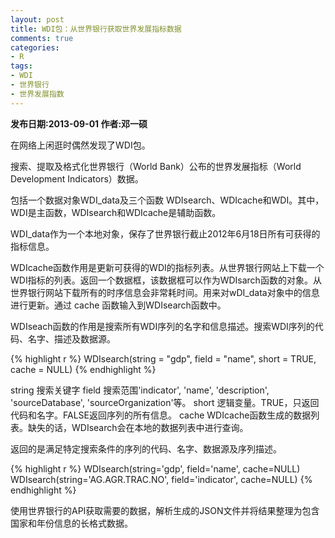 ```yaml
---
layout: post
title: WDI包：从世界银行获取世界发展指标数据
comments: true
categories:
- R
tags:
- WDI
- 世界银行
- 世界发展指数
---
```


<b>发布日期:2013-09-01 作者:邓一硕</b>

在网络上闲逛时偶然发现了WDI包。

搜索、提取及格式化世界银行（World Bank）公布的世界发展指标（World Development Indicators）数据。

包括一个数据对象WDI_data及三个函数 WDIsearch、WDIcache和WDI。其中，WDI是主函数，WDIsearch和WDIcache是辅助函数。

WDI_data作为一个本地对象，保存了世界银行截止2012年6月18日所有可获得的指标信息。

WDIcache函数作用是更新可获得的WDI的指标列表。从世界银行网站上下载一个WDI指标的列表。返回一个数据框，该数据框可以作为WDIsarch函数的对象。从世界银行网站下载所有的时序信息会非常耗时间。用来对wDI_data对象中的信息进行更新。通过 cache 函数输入到WDIsearch函数中。

WDIseach函数的作用是搜索所有WDI序列的名字和信息描述。搜索WDI序列的代码、名字、描述及数据源。

{% highlight r %}
 WDIsearch(string = "gdp", field = "name", short = TRUE,
    cache = NULL)
{% endhighlight %}

string 搜索关键字
field 搜索范围'indicator', 'name', 'description', 'sourceDatabase', 'sourceOrganization'等。
short 逻辑变量。TRUE，只返回代码和名字。FALSE返回序列的所有信息。
cache WDIcache函数生成的数据列表。缺失的话，WDIsearch会在本地的数据列表中进行查询。

返回的是满足特定搜索条件的序列的代码、名字、数据源及序列描述。

{% highlight r %}
WDIsearch(string='gdp', field='name', cache=NULL)
WDIsearch(string='AG.AGR.TRAC.NO', field='indicator', cache=NULL)
{% endhighlight %}

使用世界银行的API获取需要的数据，解析生成的JSON文件并将结果整理为包含国家和年份信息的长格式数据。






















